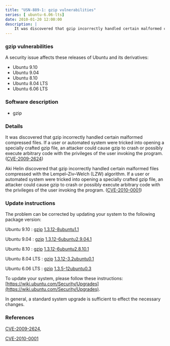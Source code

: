 ```yaml
---
title: "USN-889-1: gzip vulnerabilities"
series: [ ubuntu-6.06-lts]
date: 2010-01-20 12:00:00
description: |
    It was discovered that gzip incorrectly handled certain malformed compressed files. If a user or automated system were tricked into opening a specially crafted gzip file, an attacker could cause gzip to crash or possibly execute arbitrary code with the privileges of the user invoking the program. ([CVE-2009-2624](http://people.ubuntu.com/~ubuntu-security/cve/CVE-2009-2624))
--- 
```

 
### gzip vulnerabilities

A security issue affects these releases of Ubuntu and its derivatives:

* Ubuntu 9.10
* Ubuntu 9.04
* Ubuntu 8.10
* Ubuntu 8.04 LTS
* Ubuntu 6.06 LTS

### Software description

* gzip 

### Details

It was discovered that gzip incorrectly handled certain malformed compressed files. If a user or automated system were tricked into opening a specially crafted gzip file, an attacker could cause gzip to crash or possibly execute arbitrary code with the privileges of the user invoking the program. ([CVE-2009-2624](http://people.ubuntu.com/~ubuntu-security/cve/CVE-2009-2624))

Aki Helin discovered that gzip incorrectly handled certain malformed files compressed with the Lempel–Ziv–Welch (LZW) algorithm. If a user or automated system were tricked into opening a specially crafted gzip file, an attacker could cause gzip to crash or possibly execute arbitrary code with the privileges of the user invoking the program. ([CVE-2010-0001](http://people.ubuntu.com/~ubuntu-security/cve/CVE-2010-0001)) 

### Update instructions

The problem can be corrected by updating your system to the following package version:

Ubuntu 9.10
 : [gzip](https://launchpad.net/ubuntu/+source/gzip) <span> [1.3.12-8ubuntu1.1](https://launchpad.net/ubuntu/+source/gzip/1.3.12-8ubuntu1.1) </span> 

Ubuntu 9.04
 : [gzip](https://launchpad.net/ubuntu/+source/gzip) <span> [1.3.12-6ubuntu2.9.04.1](https://launchpad.net/ubuntu/+source/gzip/1.3.12-6ubuntu2.9.04.1) </span> 

Ubuntu 8.10
 : [gzip](https://launchpad.net/ubuntu/+source/gzip) <span> [1.3.12-6ubuntu2.8.10.1](https://launchpad.net/ubuntu/+source/gzip/1.3.12-6ubuntu2.8.10.1) </span> 

Ubuntu 8.04 LTS
 : [gzip](https://launchpad.net/ubuntu/+source/gzip) <span> [1.3.12-3.2ubuntu0.1](https://launchpad.net/ubuntu/+source/gzip/1.3.12-3.2ubuntu0.1) </span> 

Ubuntu 6.06 LTS
 : [gzip](https://launchpad.net/ubuntu/+source/gzip) <span> [1.3.5-12ubuntu0.3](https://launchpad.net/ubuntu/+source/gzip/1.3.5-12ubuntu0.3) </span> 

To update your system, please follow these instructions: [https://wiki.ubuntu.com/Security/Upgrades](https://wiki.ubuntu.com/Security/Upgrades).

In general, a standard system upgrade is sufficient to effect the necessary changes. 

### References

 [CVE-2009-2624](http://people.ubuntu.com/~ubuntu-security/cve/CVE-2009-2624), 

 [CVE-2010-0001](http://people.ubuntu.com/~ubuntu-security/cve/CVE-2010-0001)
 
